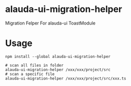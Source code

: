 # alauda-ui-migration-helper
Migration Felper For alauda-ui  ToastModule

# Usage
```
npm install --global alauda-ui-migration-helper

# scan all files in folder
alauda-ui-migration-helper /xxx/xxx/project/src
# scan a specific file
alauda-ui-migration-helper /xxx/xxx/project/src/xxx.ts
```